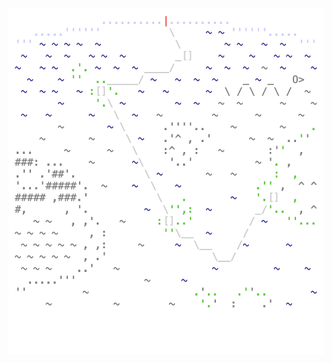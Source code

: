 <img align="left" style="float: left;" src="progress.png" width="530px">

<pre>
<a href='day/1'>Day 1: Report Repair</a>
<a href='day/2'>Day 2: Password Philosophy</a>
<a href='day/3'>Day 3: Toboggan Trajectory</a>
<a href='day/4'>Day 4: Passport Processing</a>
<a href='day/5'>Day 5: Binary Boarding</a>
<a href='day/6'>Day 6: Custom Customs</a>
<a href='day/7'>Day 7: Handy Haversacks</a>
<a href='day/8'>Day 8: Handheld Halting</a>
&nbsp;
<a href='day/9'>Day 9: Encoding Error</a>
&nbsp;
&nbsp;
&nbsp;
&nbsp;
<a href='day/10'>Day 10: Adapter Array</a>
&nbsp;
&nbsp;
<a href='day/11'>Day 11: Seating System</a>
<a href='day/13'>Day 13: Shuttle Search</a>
&nbsp;
<a href='day/12'>Day 12: Rain Risk</a>
&nbsp;
&nbsp;
&nbsp;
&nbsp;
</pre>
